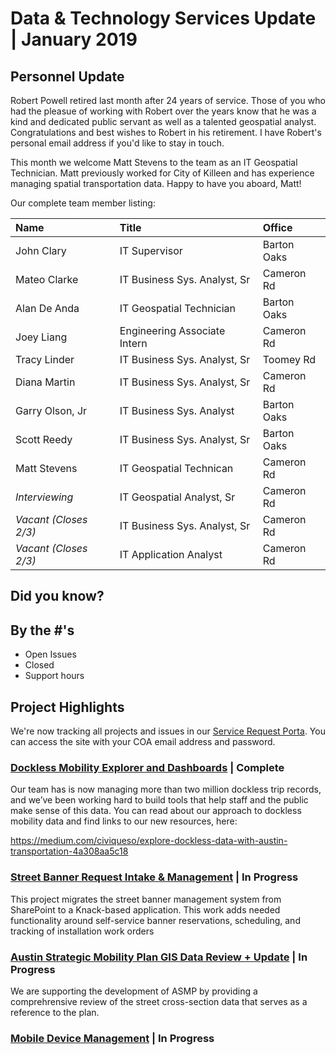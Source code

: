 # Data & Technology Services Update | January 2019

## Personnel Update
Robert Powell retired last month after 24 years of service. Those of you who had the pleasue of working with Robert over the years know that he was a kind and dedicated public servant as well as a talented geospatial analyst. Congratulations and best wishes to Robert in his retirement. I have Robert's personal email address if you'd like to stay in touch.

This month we welcome Matt Stevens to the team as an IT Geospatial Technician. Matt previously worked for City of Killeen and has experience managing spatial transportation data. Happy to have you aboard, Matt!

Our complete team member listing:

| Name                | Title           | Office      |
|:----|:----|:----|
| John Clary          | IT Supervisor        | Barton Oaks |
| Mateo Clarke         | IT Business Sys. Analyst, Sr           | Cameron Rd |
| Alan De Anda         | IT Geospatial Technician           | Barton Oaks |
| Joey Liang          | Engineering Associate Intern           | Cameron Rd |
| Tracy Linder        | IT Business Sys. Analyst, Sr                | Toomey Rd |
| Diana Martin        | IT Business Sys. Analyst, Sr           | Cameron Rd |
| Garry Olson, Jr     | IT Business Sys. Analyst                | Barton Oaks |
| Scott Reedy         | IT Business Sys. Analyst, Sr                | Barton Oaks |
| Matt Stevens         | IT Geospatial Technican                | Cameron Rd |
| *Interviewing*         | IT Geospatial Analyst, Sr | Cameron Rd |
| *Vacant (Closes 2/3)*         | IT Business Sys. Analyst, Sr | Cameron Rd |
| *Vacant (Closes 2/3)*         | IT Application Analyst | Cameron Rd |


## Did you know?


## By the #'s

- Open Issues
- Closed
- Support hours

## Project Highlights

We're now tracking all projects and issues in our [Service Request Porta](https://atd.knack.com/dts#home2/). You can access the site with your COA email address and password.

### [Dockless Mobility Explorer and Dashboards](https://atd.knack.com/dts#service-requests/view-issue-details/5bfc6dcd3efe96584d8303af/)  | Complete

Our team has is now managing more than two million dockless trip records, and we’ve been working hard to build tools that help staff and the public make sense of this data. You can read about our approach to dockless mobility data and find links to our new resources, here:

https://medium.com/civiqueso/explore-dockless-data-with-austin-transportation-4a308aa5c18

### [Street Banner Request Intake & Management](https://atd.knack.com/dts#service-requests/reports/projects/view-issue-details/5bee56e8f1fbb9388f63a37d/) | In Progress

This project migrates the street banner management system from SharePoint to a Knack-based application. This work adds needed functionality around self-service banner reservations, scheduling, and tracking of installation work orders

### [Austin Strategic Mobility Plan GIS Data Review + Update](https://atd.knack.com/dts#service-requests/view-issue-details/5c351bd62844dc0860a43b2e/) | In Progress

We are supporting the development of ASMP by providing a comprehrensive review of the street cross-section data that serves as a reference to the plan.

### [Mobile Device Management](https://atd.knack.com/dts#service-requests/view-issue-details/5bee56e7f1fbb9388f63a35f/) | In Progress

